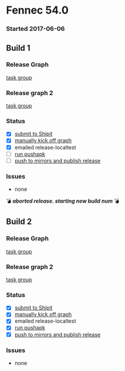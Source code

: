 # Fennec 54.0

### Started 2017-06-06

## Build 1

### Release Graph
[task group](https://tools.taskcluster.net/push-inspector/#/DNyRbnPnTf2eSsedFaZU8A)

### Release graph 2
[task group](https://tools.taskcluster.net/push-inspector/#/nSoK-v5UQ2eQEU3pydoKKw)

### Status
- [x] [submit to Shipit](https://wiki.mozilla.org/Release:Release_Automation_on_Mercurial:Starting_a_Release#Submit_to_Ship_It)
- [x] [manually kick off graph](https://github.com/mozilla/releasewarrior/blob/master/how-tos/fennec-temp-relpro.md#start-off-the-fennec-graph)
- [x] emailed release-localtest
- [ ] [run pushapk](https://github.com/mozilla/releasewarrior/blob/master/how-tos/fennec-temp-relpro.md#run-pushapk-manually)
- [ ] [push to mirrors and publish release](https://github.com/mozilla/releasewarrior/blob/master/how-tos/fennec-temp-relpro.md#steps-after-qa-signed-off)

### Issues
- none

:bomb: _**aborted release. starting new build num**_ :bomb:

## Build 2

### Release Graph
[task group](https://tools.taskcluster.net/push-inspector/#/vO22_FDrSj6RP_NmJXG-Kg)

### Release graph 2
[task group](https://tools.taskcluster.net/push-inspector/#/Zoht8lx5RFS2nilc9-rljg)

### Status
- [x] [submit to Shipit](https://wiki.mozilla.org/Release:Release_Automation_on_Mercurial:Starting_a_Release#Submit_to_Ship_It)
- [x] [manually kick off graph](https://github.com/mozilla/releasewarrior/blob/master/how-tos/fennec-temp-relpro.md#start-off-the-fennec-graph)
- [x] emailed release-localtest
- [x] [run pushapk](https://github.com/mozilla/releasewarrior/blob/master/how-tos/fennec-temp-relpro.md#run-pushapk-manually)
- [x] [push to mirrors and publish release](https://github.com/mozilla/releasewarrior/blob/master/how-tos/fennec-temp-relpro.md#steps-after-qa-signed-off)

### Issues
- none


